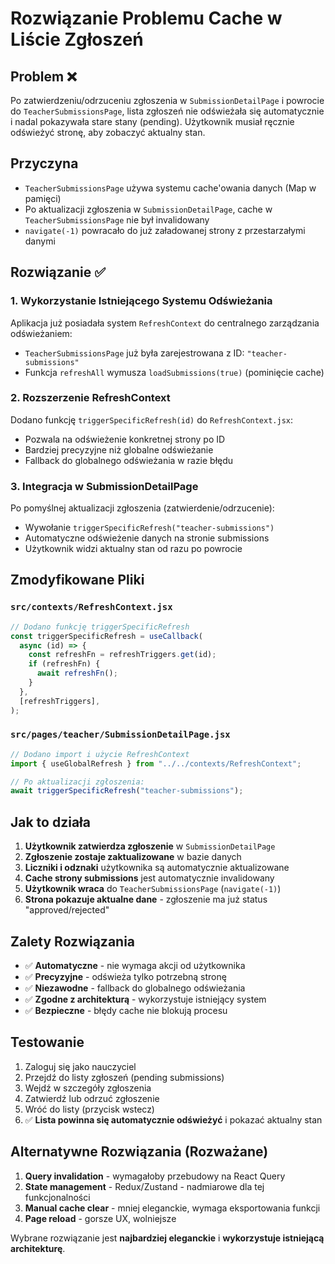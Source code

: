 # Rozwiązanie Problemu Cache w Liście Zgłoszeń

## Problem ❌

Po zatwierdzeniu/odrzuceniu zgłoszenia w `SubmissionDetailPage` i powrocie do `TeacherSubmissionsPage`, lista zgłoszeń nie odświeżała się automatycznie i nadal pokazywała stare stany (pending). Użytkownik musiał ręcznie odświeżyć stronę, aby zobaczyć aktualny stan.

## Przyczyna

- `TeacherSubmissionsPage` używa systemu cache'owania danych (Map w pamięci)
- Po aktualizacji zgłoszenia w `SubmissionDetailPage`, cache w `TeacherSubmissionsPage` nie był invalidowany
- `navigate(-1)` powracało do już załadowanej strony z przestarzałymi danymi

## Rozwiązanie ✅

### 1. Wykorzystanie Istniejącego Systemu Odświeżania

Aplikacja już posiadała system `RefreshContext` do centralnego zarządzania odświeżaniem:

- `TeacherSubmissionsPage` już była zarejestrowana z ID: `"teacher-submissions"`
- Funkcja `refreshAll` wymusza `loadSubmissions(true)` (pominięcie cache)

### 2. Rozszerzenie RefreshContext

Dodano funkcję `triggerSpecificRefresh(id)` do `RefreshContext.jsx`:

- Pozwala na odświeżenie konkretnej strony po ID
- Bardziej precyzyjne niż globalne odświeżanie
- Fallback do globalnego odświeżania w razie błędu

### 3. Integracja w SubmissionDetailPage

Po pomyślnej aktualizacji zgłoszenia (zatwierdenie/odrzucenie):

- Wywołanie `triggerSpecificRefresh("teacher-submissions")`
- Automatyczne odświeżenie danych na stronie submissions
- Użytkownik widzi aktualny stan od razu po powrocie

## Zmodyfikowane Pliki

### `src/contexts/RefreshContext.jsx`

```jsx
// Dodano funkcję triggerSpecificRefresh
const triggerSpecificRefresh = useCallback(
  async (id) => {
    const refreshFn = refreshTriggers.get(id);
    if (refreshFn) {
      await refreshFn();
    }
  },
  [refreshTriggers],
);
```

### `src/pages/teacher/SubmissionDetailPage.jsx`

```jsx
// Dodano import i użycie RefreshContext
import { useGlobalRefresh } from "../../contexts/RefreshContext";

// Po aktualizacji zgłoszenia:
await triggerSpecificRefresh("teacher-submissions");
```

## Jak to działa

1. **Użytkownik zatwierdza zgłoszenie** w `SubmissionDetailPage`
2. **Zgłoszenie zostaje zaktualizowane** w bazie danych
3. **Liczniki i odznaki** użytkownika są automatycznie aktualizowane
4. **Cache strony submissions** jest automatycznie invalidowany
5. **Użytkownik wraca** do `TeacherSubmissionsPage` (`navigate(-1)`)
6. **Strona pokazuje aktualne dane** - zgłoszenie ma już status "approved/rejected"

## Zalety Rozwiązania

- ✅ **Automatyczne** - nie wymaga akcji od użytkownika
- ✅ **Precyzyjne** - odświeża tylko potrzebną stronę
- ✅ **Niezawodne** - fallback do globalnego odświeżania
- ✅ **Zgodne z architekturą** - wykorzystuje istniejący system
- ✅ **Bezpieczne** - błędy cache nie blokują procesu

## Testowanie

1. Zaloguj się jako nauczyciel
2. Przejdź do listy zgłoszeń (pending submissions)
3. Wejdź w szczegóły zgłoszenia
4. Zatwierdź lub odrzuć zgłoszenie
5. Wróć do listy (przycisk wstecz)
6. ✅ **Lista powinna się automatycznie odświeżyć** i pokazać aktualny stan

## Alternatywne Rozwiązania (Rozważane)

1. **Query invalidation** - wymagałoby przebudowy na React Query
2. **State management** - Redux/Zustand - nadmiarowe dla tej funkcjonalności
3. **Manual cache clear** - mniej eleganckie, wymaga eksportowania funkcji
4. **Page reload** - gorsze UX, wolniejsze

Wybrane rozwiązanie jest **najbardziej eleganckie** i **wykorzystuje istniejącą architekturę**.
